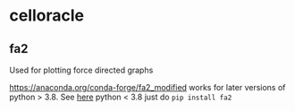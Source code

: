 # celloracle

## fa2

Used for plotting force directed graphs

https://anaconda.org/conda-forge/fa2_modified works for later versions of python > 3.8. See [here](https://github.com/bhargavchippada/forceatlas2/issues/48)
python < 3.8 just do `pip install fa2`